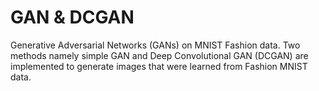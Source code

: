 # GAN & DCGAN
Generative Adversarial Networks (GANs) on MNIST Fashion data. Two methods namely simple GAN and Deep Convolutional GAN (DCGAN) are implemented to generate images that were learned from Fashion MNIST data. 
